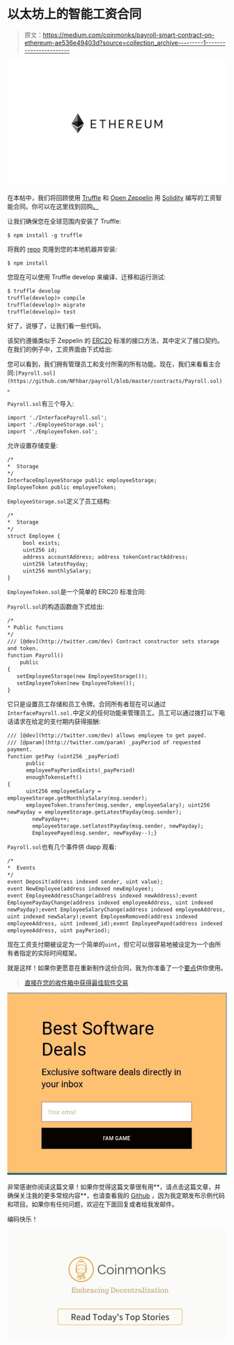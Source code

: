 # 以太坊上的智能工资合同

> 原文：<https://medium.com/coinmonks/payroll-smart-contract-on-ethereum-ae536e49403d?source=collection_archive---------1----------------------->

![](img/aec0ecff76e3a8f632bdb38f0730ef41.png)

在本帖中，我们将回顾使用 [Truffle](http://truffleframework.com/) 和 [Open Zeppelin](https://github.com/OpenZeppelin/zeppelin-solidity) 用 [Solidity](https://solidity.readthedocs.io/en/develop/) 编写的工资智能合同。你可以在这里找到回购[。](https://github.com/NFhbar/payroll)

让我们确保您在全球范围内安装了 Truffle:

```
$ npm install -g truffle
```

将我的 [repo](https://github.com/NFhbar/payroll) 克隆到您的本地机器并安装:

```
$ npm install
```

您现在可以使用 Truffle develop 来编译、迁移和运行测试:

```
$ truffle develop
truffle(develop)> compile
truffle(develop)> migrate
truffle(develop)> test
```

好了，说够了，让我们看一些代码。

该契约遵循类似于 Zeppelin 的 [ERC20](https://github.com/OpenZeppelin/zeppelin-solidity/blob/master/contracts/token/ERC20/ERC20.sol) 标准的接口方法，其中定义了接口契约。在我们的例子中，工资界面由下式给出:

您可以看到，我们拥有管理员工和支付所需的所有功能。现在，我们来看看主合同:`[Payroll.sol](https://github.com/NFhbar/payroll/blob/master/contracts/Payroll.sol)`。

`Payroll.sol`有三个导入:

```
import './InterfacePayroll.sol';
import './EmployeeStorage.sol';
import './EmployeeToken.sol';
```

允许设置存储变量:

```
/*
*  Storage
*/
InterfaceEmployeeStorage public employeeStorage;
EmployeeToken public employeeToken;
```

`EmployeeStorage.sol`定义了员工结构:

```
/*
*  Storage
*/
struct Employee {
     bool exists;
     uint256 id;
     address accountAddress; address tokenContractAddress;
     uint256 latestPayday;
     uint256 monthlySalary;
}
```

`EmployeeToken.sol`是一个简单的 ERC20 标准合同:

`Payroll.sol`的构造函数由下式给出:

```
/*
* Public functions
*/
/// [@dev](http://twitter.com/dev) Contract constructor sets storage and token.
function Payroll()
    public
{
   setEmployeeStorage(new EmployeeStorage());
   setEmployeeToken(new EmployeeToken());
}
```

它只是设置员工存储和员工令牌。合同所有者现在可以通过`InterfacePayroll.sol.`中定义的任何功能来管理员工。员工可以通过拨打以下电话请求在给定的支付期内获得报酬:

```
/// [@dev](http://twitter.com/dev) allows employee to get payed.
/// [@param](http://twitter.com/param) _payPeriod of requested payment.
function getPay (uint256 _payPeriod)
      public
      employeePayPeriodExists(_payPeriod)
      enoughTokensLeft()
{
      uint256 employeeSalary =        employeeStorage.getMonthlySalary(msg.sender);
      employeeToken.transfer(msg.sender, employeeSalary); uint256 newPayday = employeeStorage.getLatestPayday(msg.sender);
        newPayday++;
        employeeStorage.setlatestPayday(msg.sender, newPayday);
        EmployeePayed(msg.sender, newPayday--);}
```

`Payroll.sol`也有几个事件供 dapp 观看:

```
/*
*  Events
*/
event Deposit(address indexed sender, uint value);
event NewEmployee(address indexed newEmployee);
event EmployeeAddressChange(address indexed newAddress);event EmployeePaydayChange(address indexed employeeAddress, uint indexed newPayday);event EmployeeSalaryChange(address indexed employeeAddress, uint indexed newSalary);event EmployeeRemoved(address indexed employeeAddress, uint indexed_id);event EmployeePayed(address indexed employeeAddress, uint payPeriod);
```

现在工资支付期被设定为一个简单的`uint`，但它可以很容易地被设定为一个由所有者指定的实际时间框架。

就是这样！如果你更愿意在重新制作这份合同，我为你准备了一个[要点](https://gist.github.com/NFhbar/15a80e5785080e499099581799d3b5f2)供你使用。

> [直接在您的收件箱中获得最佳软件交易](https://coincodecap.com/?utm_source=coinmonks)

[![](img/7c0b3dfdcbfea594cc0ae7d4f9bf6fcb.png)](https://coincodecap.com/?utm_source=coinmonks)

非常感谢你阅读这篇文章！如果你觉得这篇文章很有用**，请点击这篇文章，并确保关注我的更多常规内容**，也请查看我的 [Github](https://github.com/NFhbar) ，因为我定期发布示例代码和项目。如果你有任何问题，欢迎在下面回复或者给我发邮件。

编码快乐！

[![](img/449450761cd76f44f9ae574333f9e9af.png)](http://bit.ly/2G71Sp7)